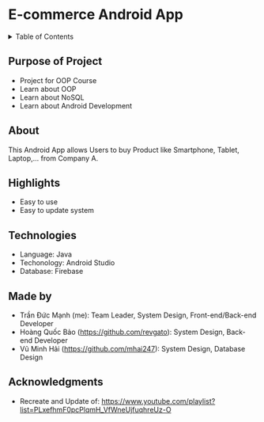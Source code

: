 # E-commerce Android App

<details>
  <summary>Table of Contents</summary>
  <ol>
    <li><a href="#purpose-of-project">Purpose of Project</a></li>
    <li><a href="#about">About</a></li>
    <li><a href="#highlights">Highlights</a></li>
    <li><a href="#technologies">Technologies</a></li>
    <li><a href="#made-by">Made By</a></li>
    <li><a href="#acknowledgments">Acknowledgments</a></li>
  </ol>
</details>

## Purpose of Project

* Project for OOP Course
* Learn about OOP
* Learn about NoSQL
* Learn about Android Development

## About

This Android App allows Users to buy Product like Smartphone, Tablet, Laptop,... from Company A.

## Highlights

* Easy to use
* Easy to update system

## Technologies

* Language: Java
* Techonology: Android Studio
* Database: Firebase

## Made by

* Trần Đức Mạnh (me): Team Leader, System Design, Front-end/Back-end Developer
* Hoàng Quốc Bảo (https://github.com/revgato): System Design, Back-end Developer
* Vũ Minh Hải (https://github.com/mhai247): System Design, Database Design

## Acknowledgments

* Recreate and Update of: https://www.youtube.com/playlist?list=PLxefhmF0pcPlqmH_VfWneUjfuqhreUz-O
